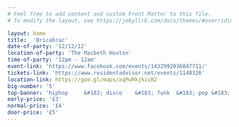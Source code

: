 ```yaml
---
# Feel free to add content and custom Front Matter to this file.
# To modify the layout, see https://jekyllrb.com/docs/themes/#overriding-theme-defaults

layout: home
title:  'Bricabrac'
date-of-party: '12/12/12'
location-of-party: 'The Macbeth Hoxton'
time-of-party: '12pm - 12am'
event-link: 'https://www.facebook.com/events/1432992036847711/'
tickets-link: 'https://www.residentadvisor.net/events/1140326'
location-link: https://goo.gl/maps/xqPwRkjkiiB2
big-number: '5'
top-banner: 'hiphop 	&#183; disco 	&#183; funk  &#183; pop &#183; soul &#183; rap &#183; ska  &#183; r&b &#183; grime &#183; calypso &#183; breakbeat&#183; dance &#183;'
early-price: '£3'
normal-price: '£4'
door-price: '£5'
---
```

